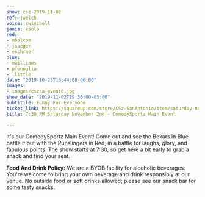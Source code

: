 ```yaml
---
show: csz-2019-11-02
ref: jwelch
voice: cwinchell
janis: esolo
red:
- mbalcom
- jsaeger
- eschraer
blue:
- mwilliams
- pfenoglio
- llittle
date: "2019-10-25T16:44:08-06:00"
images:
- images/cszsa-event6.jpg
show_date: "2019-11-02T19:30:00-05:00"
subtitile: Funny For Everyone
ticket_link: https://squareup.com/store/CSz-SanAntonio/item/saturday-nov-nd-pm-comedysportz-main-event
title: 7:30 PM Saturday November 2nd - ComedySportz Main Event

---
```

It's our ComedySportz Main Event! Come out and see the Bexars in Blue battle it out with the Punslingers in Red, in a battle for laughs, glory, and fabulous points. The show starts at 7:30, so get here a bit early to grab a snack and find your seat.

**Food And Drink Policy:** We are a BYOB facility for alcoholic beverages. You're welcome to bring your own beverage and drink responsibly at our venue. No outside food or soft drinks allowed; please see our snack bar for some tasty snacks.
